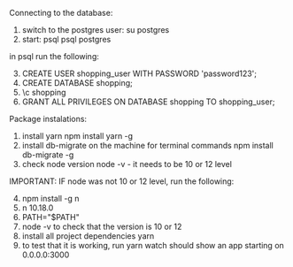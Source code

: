 Connecting to the database:

1. switch to the postgres user: su postgres
2. start: psql psql postgres

in psql run the following:

3. CREATE USER shopping_user WITH PASSWORD 'password123';
4. CREATE DATABASE shopping;
5. \c shopping
6. GRANT ALL PRIVILEGES ON DATABASE shopping TO shopping_user;

Package instalations:

1. install yarn npm install yarn -g
2. install db-migrate on the machine for terminal commands npm install db-migrate -g
3. check node version node -v - it needs to be 10 or 12 level

IMPORTANT: IF node was not 10 or 12 level, run the following:

4. npm install -g n
5. n 10.18.0
6. PATH="$PATH"
7. node -v to check that the version is 10 or 12
8. install all project dependencies yarn
9. to test that it is working, run yarn watch should show an app starting on 0.0.0.0:3000



